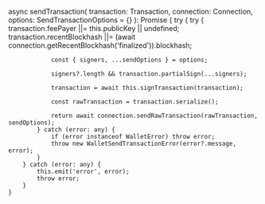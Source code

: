 async sendTransaction(
        transaction: Transaction,
        connection: Connection,
        options: SendTransactionOptions = {}
    ): Promise<TransactionSignature> {
        try {
            try {
                transaction.feePayer ||= this.publicKey || undefined;
                transaction.recentBlockhash ||= (await connection.getRecentBlockhash('finalized')).blockhash;

                const { signers, ...sendOptions } = options;

                signers?.length && transaction.partialSign(...signers);

                transaction = await this.signTransaction(transaction);

                const rawTransaction = transaction.serialize();

                return await connection.sendRawTransaction(rawTransaction, sendOptions);
            } catch (error: any) {
                if (error instanceof WalletError) throw error;
                throw new WalletSendTransactionError(error?.message, error);
            }
        } catch (error: any) {
            this.emit('error', error);
            throw error;
        }
    }